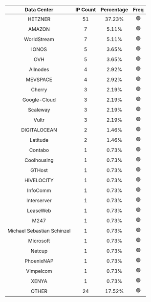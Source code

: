 | Data Center | IP Count | Percentage | Freq |
|:------------:|:--------:|:-----------:|:-----:|
| HETZNER | 51 | 37.23% | 🟢 |
| AMAZON | 7 | 5.11% | 🟢 |
| WorldStream | 7 | 5.11% | 🟢 |
| IONOS | 5 | 3.65% | 🟢 |
| OVH | 5 | 3.65% | 🟢 |
| Allnodes | 4 | 2.92% | 🟢 |
| MEVSPACE | 4 | 2.92% | 🟢 |
| Cherry | 3 | 2.19% | 🟢 |
| Google-Cloud | 3 | 2.19% | 🟢 |
| Scaleway | 3 | 2.19% | 🟢 |
| Vultr | 3 | 2.19% | 🟢 |
| DIGITALOCEAN | 2 | 1.46% | 🟢 |
| Latitude | 2 | 1.46% | 🟢 |
| Contabo | 1 | 0.73% | 🟢 |
| Coolhousing | 1 | 0.73% | 🟢 |
| GTHost | 1 | 0.73% | 🟢 |
| HIVELOCITY | 1 | 0.73% | 🟢 |
| InfoComm | 1 | 0.73% | 🟢 |
| Interserver | 1 | 0.73% | 🟢 |
| LeaseWeb | 1 | 0.73% | 🟢 |
| M247 | 1 | 0.73% | 🟢 |
| Michael Sebastian Schinzel | 1 | 0.73% | 🟢 |
| Microsoft | 1 | 0.73% | 🟢 |
| Netcup | 1 | 0.73% | 🟢 |
| PhoenixNAP | 1 | 0.73% | 🟢 |
| Vimpelcom | 1 | 0.73% | 🟢 |
| XENYA | 1 | 0.73% | 🟢 |
| OTHER | 24 | 17.52% | 🟢 |